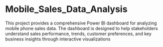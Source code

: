 # Mobile_Sales_Data_Analysis
This project provides a comprehensive Power BI dashboard for analyzing mobile phone sales data. The dashboard is designed to help stakeholders understand sales performance, trends, customer preferences, and key business insights through interactive visualizations

